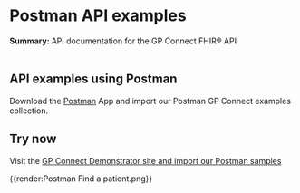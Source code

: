 <div class="post-header">
   <h1 class="post-title-main">Postman API examples</h1>
</div>

<div class="post-content">
   
<div class="summary"><b>Summary: </b>API documentation for the GP Connect FHIR&reg; API</div>
<br>

<!-- this handles the automatic toc. use ## for subheads to auto-generate the on-page minitoc. if you use html tags, you must supply an ID for the heading element in order for it to appear in the minitoc. -->
<script>
$( document ).ready(function() {
  // Handler for .ready() called.

$('#toc').toc({ minimumHeaders: 0, listType: 'ul', showSpeed: 0, headers: 'h2,h3,h4' });

/* this offset helps account for the space taken up by the floating toolbar. */
$('#toc').on('click', 'a', function() {
  var target = $(this.getAttribute('href'))
    , scroll_target = target.offset().top

  $(window).scrollTop(scroll_target - 10);
  return false
})
  
});
</script>

<div id="toc"></div>
   

<h2 id="api-examples-using-postman">API examples using Postman</h2>


<p>Download the <a href="https://www.getpostman.com/" target="_blank" class="no_icon">Postman</a> App and import our Postman GP Connect examples collection.</p>

<h2 id="try-now">Try now</h2>


Visit the [GP Connect Demonstrator site and import our Postman samples]( https://orange.testlab.nhs.uk/index.html#postman-samples)

{{render:Postman Find a patient.png}}





    

</div>


</div>
<!-- /.row -->
</div>
<!-- /.container -->
    </div>

<!-- END FROM GITHUB TEMPLATE -->
<!--end apicontent--></div></div></div>
</div><!--end main_content-->
</div><!-- end main -->
